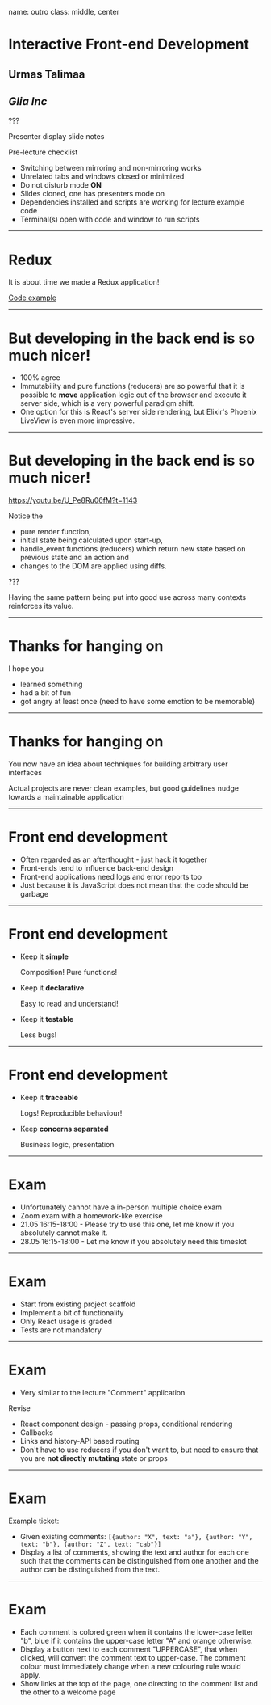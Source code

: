 name: outro
class: middle, center

# Interactive Front-end Development

## Urmas Talimaa
## _Glia Inc_

???

<!-- Dummy notes to check presenter display  -->

Presenter display slide notes

Pre-lecture checklist

* Switching between mirroring and non-mirroring works
* Unrelated tabs and windows closed or minimized
* Do not disturb mode **ON**
* Slides cloned, one has presenters mode on
* Dependencies installed and scripts are working for lecture example code
* Terminal(s) open with code and window to run scripts

---

# Redux

It is about time we made a Redux application!

[Code example](https://github.com/urmastalimaa/interactive-frontend-development/blob/master/lecture_8/src/components/ReduxApp.js)

---

# But developing in the back end is so much nicer!

* 100% agree
* Immutability and pure functions (reducers) are so powerful that it is
  possible to **move** application logic out of the browser and execute it
  server side, which is a very powerful paradigm shift.
* One option for this is React's server side rendering, but Elixir's Phoenix
  LiveView is even more impressive.

---

# But developing in the back end is so much nicer!

https://youtu.be/U_Pe8Ru06fM?t=1143

Notice the
  * pure render function,
  * initial state being calculated upon start-up,
  * handle_event functions (reducers) which return new state based on previous state
    and an action and
  * changes to the DOM are applied using diffs.

???

Having the same pattern being put into good use across many contexts reinforces
its value.

---

# Thanks for hanging on

I hope you

* learned something
* had a bit of fun
* got angry at least once (need to have some emotion to be memorable)

---

# Thanks for hanging on

You now have an idea about techniques for building arbitrary user interfaces

Actual projects are never clean examples, but good guidelines nudge towards a
maintainable application

---
 
# Front end development

* Often regarded as an afterthought - just hack it together
* Front-ends tend to influence back-end design
* Front-end applications need logs and error reports too
* Just because it is JavaScript does not mean that the code should be garbage

---
 
# Front end development

* Keep it **simple**

  Composition! Pure functions!

* Keep it **declarative**

  Easy to read and understand!

* Keep it **testable**

  Less bugs!

---

# Front end development

* Keep it **traceable**

  Logs! Reproducible behaviour!

* Keep **concerns separated**

  Business logic, presentation

---
 
# Exam

* Unfortunately cannot have a in-person multiple choice exam
* Zoom exam with a homework-like exercise
* 21.05 16:15-18:00 - Please try to use this one, let me know if you absolutely
  cannot make it.
* 28.05 16:15-18:00 - Let me know if you absolutely need this timeslot

---
 
# Exam

* Start from existing project scaffold
* Implement a bit of functionality
* Only React usage is graded
* Tests are not mandatory

---
 
# Exam

* Very similar to the lecture "Comment" application

Revise

* React component design - passing props, conditional rendering
* Callbacks
* Links and history-API based routing
* Don't have to use reducers if you don't want to, but need to ensure that you
  are **not directly mutating** state or props


---
 
# Exam

Example ticket:

* Given existing comments: `[{author: "X", text: "a"}, {author: "Y", text: "b"}, {author: "Z", text: "cab"}]`
* Display a list of comments, showing the text and author for each one such
  that the comments can be distinguished from one another and the author can be
  distinguished from the text.

---
 
# Exam

  * Each comment is colored green when it contains the lower-case letter "b",
    blue if it contains the upper-case letter "A" and orange otherwise.
  * Display a button next to each comment "UPPERCASE", that when clicked, will
    convert the comment text to upper-case. The comment colour must immediately
    change when a new colouring rule would apply.
* Show links at the top of the page, one directing to the comment list and the
  other to a welcome page
